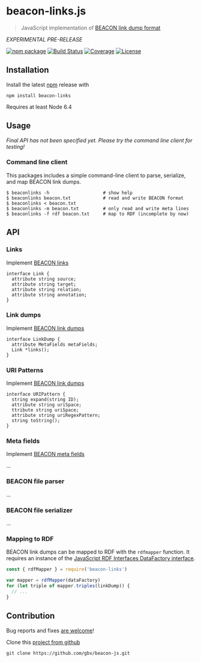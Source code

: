 # beacon-links.js

> JavaScript implementation of [BEACON link dump format](https://gbv.github.io/beaconspec/)

*EXPERIMENTAL PRE-RELEASE*

[![npm package](https://img.shields.io/npm/v/beacon-links.svg)](https://www.npmjs.com/package/beaconlinks)
[![Build Status](https://travis-ci.org/gbv/beacon-js.svg)](https://travis-ci.org/gbv/beacon-js)
[![Coverage](https://img.shields.io/coveralls/gbv/beacon-js/master.svg)](https://coveralls.io/r/gbv/beacon-js)
[![License](https://img.shields.io/npm/l/beacon-links.svg)](https://opensource.org/licenses/MIT)

## Installation

Install the latest [npm](https://npmjs.org/) release with

    npm install beacon-links

Requires at least Node 6.4

## Usage

*Final API has not been specified yet. Please try the command line client for testing!*

<!--

### Parsing

~~~javascript
const beacon = require('beacon-links')

...
~~~

### Serializing

~~~javascript
const beacon = require('beacon-links')

...
~~~
-->

### Command line client

This packages includes a simple command-line client to parse, serialize, and map BEACON link dumps.

~~~shell
$ beaconlinks -h                    # show help
$ beaconlinks beacon.txt            # read and write BEACON format
$ beaconlinks < beacon.txt
$ beaconlinks -m beacon.txt         # only read and write meta lines
$ beaconlinks -f rdf beacon.txt     # map to RDF (incomplete by now)
~~~

## API

### Links

Implement [BEACON links](http://gbv.github.io/beaconspec/beacon.html#links)

~~~
interface Link {
  attribute string source;
  attribute string target;
  attribute string relation;
  attribute string annotation;
}
~~~

### Link dumps

Implement [BEACON link dumps](http://gbv.github.io/beaconspec/beacon.html#introduction)

~~~
interface LinkDump {
  attribute MetaFields metaFields;
  Link *links();
}
~~~

### URI Patterns

Implement [BEACON link dumps](http://gbv.github.io/beaconspec/beacon.html#uri-patterns)

~~~
interface URIPattern {
  string expand(string ID);
  attribute string uriSpace;
  ttribute string uriSpace;
  attribute string uriRegexPattern;
  string toString();
}
~~~

### Meta fields

Implement [BEACON meta fields](http://gbv.github.io/beaconspec/beacon.html#meta-fields)

...

### BEACON file parser

...

### BEACON file serializer

...

### Mapping to RDF

BEACON link dumps can be mapped to RDF with the `rdfmapper` function. It
requires an instance of the [JavaScript RDF Interfaces DataFactory interface].

~~~javascript
const { rdfMapper } = require('beacon-links')

var mapper = rdfMapper(dataFactory)
for (let triple of mapper.triples(linkDump)) {
  // ...
}

~~~

[JavaScript RDF Interfaces DataFactory interface]: http://rdf.js.org/#datafactory-interface
[rdf-ext]: https://www.npmjs.com/package/rdf-ext

## Contribution

Bug reports and fixes [are welcome](https://github.com/gbv/beacon-js/issues)! 

Clone this [project from github](https://github.com/gbv/beacon-js)

    git clone https://github.com/gbv/beacon-js.git

